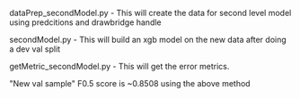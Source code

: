 dataPrep_secondModel.py - This will create the data for second level model using predcitions and drawbridge handle

secondModel.py - This will build an xgb model on the new data after doing a dev val split

getMetric_secondModel.py - This will get the error metrics. 

"New val sample" F0.5 score is ~0.8508 using the above method 
